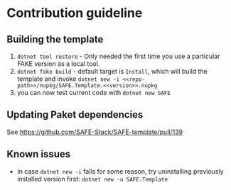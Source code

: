 # Contribution guideline

## Building the template

1. `dotnet tool restore` - Only needed the first time you use a particular FAKE version as a local tool.
1. `dotnet fake build` - default target is `Install`, which will build the template and invoke `dotnet new -i <<repo-path>>/nupkg/SAFE.Template.<<version>>.nupkg`
1. you can now test current code with `dotnet new SAFE`

## Updating Paket dependencies

See https://github.com/SAFE-Stack/SAFE-template/pull/139

## Known issues

* In case `dotnet new -i` fails for some reason, try uninstalling previously installed version first: `dotnet new -u SAFE.Template`
